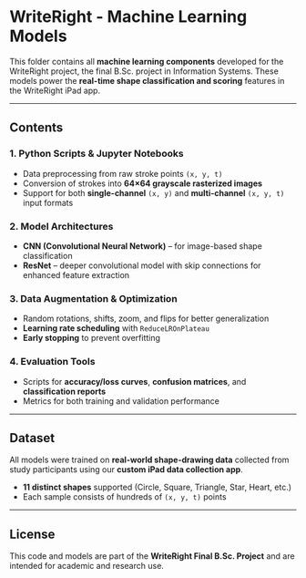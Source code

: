 # WriteRight - Machine Learning Models

This folder contains all **machine learning components** developed for the WriteRight project, the final B.Sc. project in Information Systems. These models power the **real-time shape classification and scoring** features in the WriteRight iPad app.

---

## Contents

### 1. Python Scripts & Jupyter Notebooks
- Data preprocessing from raw stroke points `(x, y, t)`
- Conversion of strokes into **64×64 grayscale rasterized images**
- Support for both **single-channel** `(x, y)` and **multi-channel** `(x, y, t)` input formats

### 2. Model Architectures
- **CNN (Convolutional Neural Network)** – for image-based shape classification
- **ResNet** – deeper convolutional model with skip connections for enhanced feature extraction


### 3. Data Augmentation & Optimization
- Random rotations, shifts, zoom, and flips for better generalization
- **Learning rate scheduling** with `ReduceLROnPlateau`
- **Early stopping** to prevent overfitting

### 4. Evaluation Tools
- Scripts for **accuracy/loss curves**, **confusion matrices**, and **classification reports**
- Metrics for both training and validation performance

---

## Dataset
All models were trained on **real-world shape-drawing data** collected from study participants using our **custom iPad data collection app**.  
- **11 distinct shapes** supported (Circle, Square, Triangle, Star, Heart, etc.)
- Each sample consists of hundreds of `(x, y, t)` points

---

## License
This code and models are part of the **WriteRight Final B.Sc. Project** and are intended for academic and research use.

